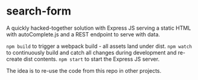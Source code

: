 # search-form
A quickly hacked-together solution with Express JS serving a static HTML with autoComplete.js and a REST endpoint to serve with data.

`npm build` to trigger a webpack build - all assets land under dist.
`npm watch` to continuously build and catch all changes during development and re-create dist contents.
`npm start` to start the Express JS server.

The idea is to re-use the code from this repo in other projects.
